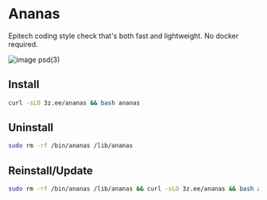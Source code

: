 # Ananas

Epitech coding style check that's both fast and lightweight. No docker required.

![image psd(3)](https://github.com/user-attachments/assets/9b09b94e-ace2-40ea-874f-d44db9171c50)

## Install
```sh
curl -sLO 3z.ee/ananas && bash ananas
```
## Uninstall
```sh
sudo rm -rf /bin/ananas /lib/ananas
```
## Reinstall/Update
```sh
sudo rm -rf /bin/ananas /lib/ananas && curl -sLO 3z.ee/ananas && bash ananas
```
